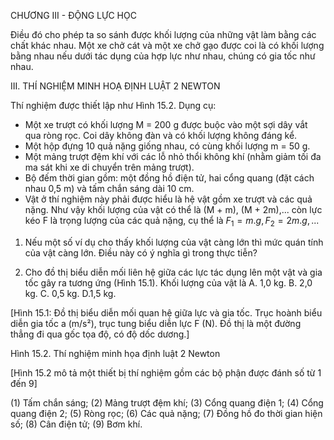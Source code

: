 CHƯƠNG III - ĐỘNG LỰC HỌC

Điều đó cho phép ta so sánh được khối lượng của những vật làm bằng các chất khác nhau. Một xe chở cát và một xe chở gạo được coi là có khối lượng bằng nhau nếu dưới tác dụng của hợp lực như nhau, chúng có gia tốc như nhau.

III. THÍ NGHIỆM MINH HOẠ ĐỊNH LUẬT 2 NEWTON

Thí nghiệm được thiết lập như Hình 15.2.
Dụng cụ:
- Một xe trượt có khối lượng M = 200 g được buộc vào một sợi dây vắt qua ròng rọc. Coi dây không đàn và có khối lượng không đáng kể.
- Một hộp đựng 10 quả nặng giống nhau, có cùng khối lượng m = 50 g.
- Một mảng trượt đệm khí với các lỗ nhỏ thổi không khí (nhằm giảm tối đa ma sát khi xe di chuyển trên mảng trượt).
- Bộ đếm thời gian gồm: một đồng hồ điện tử, hai cổng quang (đặt cách nhau 0,5 m) và tấm chắn sáng dài 10 cm.
- Vật ở thí nghiệm này phải được hiểu là hệ vật gồm xe trượt và các quả nặng. Như vậy khối lượng của vật có thể là (M + m), (M + 2m),... còn lực kéo F là trọng lượng của các quả nặng, cụ thể là $F_1 = m.g, F_2 = 2m.g,...$

1. Nếu một số ví dụ cho thấy khối lượng của vật càng lớn thì mức quán tính của vật càng lớn. Điều này có ý nghĩa gì trong thực tiễn?

2. Cho đồ thị biểu diễn mối liên hệ giữa các lực tác dụng lên một vật và gia tốc gây ra tương ứng (Hình 15.1). Khối lượng của vật là
A. 1,0 kg.   B. 2,0 kg.
C. 0,5 kg.   D.1,5 kg.

[Hình 15.1: Đồ thị biểu diễn mối quan hệ giữa lực và gia tốc. Trục hoành biểu diễn gia tốc a (m/s²), trục tung biểu diễn lực F (N). Đồ thị là một đường thẳng đi qua gốc tọa độ, có độ dốc dương.]

Hình 15.2. Thí nghiệm minh họa định luật 2 Newton

[Hình 15.2 mô tả một thiết bị thí nghiệm gồm các bộ phận được đánh số từ 1 đến 9]

(1) Tấm chắn sáng;
(2) Mảng trượt đệm khí;
(3) Cổng quang điện 1;
(4) Cổng quang điện 2;
(5) Ròng rọc;
(6) Các quả nặng;
(7) Đồng hồ đo thời gian hiện số;
(8) Cân điện tử;
(9) Bơm khí.